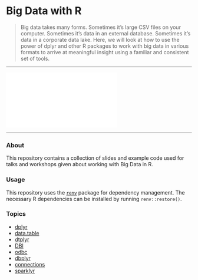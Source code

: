 # Big Data with R

> Big data takes many forms. Sometimes it’s large CSV files on your computer.
Sometimes it’s data in an external database. Sometimes it’s data in a corporate
data lake. Here, we will look at how to use the power of dplyr and other R
packages to work with big data in various formats to arrive at meaningful
insight using a familiar and consistent set of tools.

---

![title slide](slides/big-data-slides.pdf)

---

### About
This repository contains a collection of slides and example code used for talks
and workshops given about working with Big Data in R.

### Usage
This repository uses the
[`renv`](https://rstudio.github.io/renv/articles/renv.html) package for
dependency management. The necessary R dependencies can be installed by running
`renv::restore()`.

### Topics
* [dplyr](https://dplyr.tidyverse.org/)
* [data.table](https://rdatatable.gitlab.io/data.table/)
* [dtplyr](https://dtplyr.tidyverse.org/)
* [DBI](https://dbi.r-dbi.org/)
* [odbc](https://github.com/r-dbi/odbc)
* [dbplyr](https://dbplyr.tidyverse.org/)
* [connections](https://github.com/rstudio/connections)
* [sparklyr](https://spark.rstudio.com/)